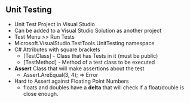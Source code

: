 ## Unit Testing
* Unit Test Project in Visual Studio
* Can be added to a Visual Studio Solution as another project
* Test Menu >> Run Tests
* Microsoft.VisualStudio.TestTools.UnitTesting namespace
* C# Attributes with square brackets
  * [TestClass] - Class that has Tests in it (must be public)
  * [TestMethod] - Method of a test class to be executed
* **Assert** Class that will make assertions about the test
  * Assert.AreEqual(3, 4); => Error
* Hard to Assert against Floating Point Numbers
  * floats and doubles have a **delta** that will check if a float/double is close enough.